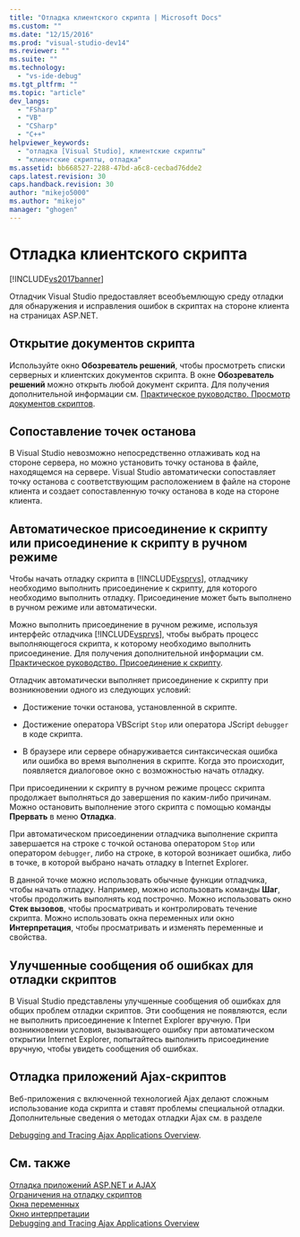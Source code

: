 ```yaml
---
title: "Отладка клиентского скрипта | Microsoft Docs"
ms.custom: ""
ms.date: "12/15/2016"
ms.prod: "visual-studio-dev14"
ms.reviewer: ""
ms.suite: ""
ms.technology: 
  - "vs-ide-debug"
ms.tgt_pltfrm: ""
ms.topic: "article"
dev_langs: 
  - "FSharp"
  - "VB"
  - "CSharp"
  - "C++"
helpviewer_keywords: 
  - "отладка [Visual Studio], клиентские скрипты"
  - "клиентские скрипты, отладка"
ms.assetid: bb668527-2288-47bd-a6c8-cecbad76dde2
caps.latest.revision: 30
caps.handback.revision: 30
author: "mikejo5000"
ms.author: "mikejo"
manager: "ghogen"
---
```

# Отладка клиентского скрипта
[!INCLUDE[vs2017banner](../code-quality/includes/vs2017banner.md)]

Отладчик Visual Studio предоставляет всеобъемлющую среду отладки для обнаружения и исправления ошибок в скриптах на стороне клиента на страницах ASP.NET.  
  
## Открытие документов скрипта  
 Используйте окно **Обозреватель решений**, чтобы просмотреть списки серверных и клиентских документов скрипта. В окне **Обозреватель решений** можно открыть любой документ скрипта. Для получения дополнительной информации см. [Практическое руководство. Просмотр документов скриптов](../debugger/how-to-view-script-documents.md).  
  
## Сопоставление точек останова  
 В Visual Studio невозможно непосредственно отлаживать код на стороне сервера, но можно установить точку останова в файле, находящемся на сервере. Visual Studio автоматически сопоставляет точку останова с соответствующим расположением в файле на стороне клиента и создает сопоставленную точку останова в коде на стороне клиента.  
  
## Автоматическое присоединение к скрипту или присоединение к скрипту в ручном режиме  
 Чтобы начать отладку скрипта в [!INCLUDE[vsprvs](../code-quality/includes/vsprvs_md.md)], отладчику необходимо выполнить присоединение к скрипту, для которого необходимо выполнить отладку. Присоединение может быть выполнено в ручном режиме или автоматически.  
  
 Можно выполнить присоединение в ручном режиме, используя интерфейс отладчика [!INCLUDE[vsprvs](../code-quality/includes/vsprvs_md.md)], чтобы выбрать процесс выполняющегося скрипта, к которому необходимо выполнить присоединение. Для получения дополнительной информации см. [Практическое руководство. Присоединение к скрипту](../debugger/how-to-attach-to-script.md).  
  
 Отладчик автоматически выполняет присоединение к скрипту при возникновении одного из следующих условий:  
  
-   Достижение точки останова, установленной в скрипте.  
  
-   Достижение оператора VBScript `Stop` или оператора JScript `debugger` в коде скрипта.  
  
-   В браузере или сервере обнаруживается синтаксическая ошибка или ошибка во время выполнения в скрипте. Когда это происходит, появляется диалоговое окно с возможностью начать отладку.  
  
 При присоединении к скрипту в ручном режиме процесс скрипта продолжает выполняться до завершения по каким\-либо причинам. Можно остановить выполнение этого скрипта с помощью команды **Прервать** в меню **Отладка**.  
  
 При автоматическом присоединении отладчика выполнение скрипта завершается на строке с точкой останова оператором `Stop` или оператором `debugger`, либо на строке, в которой возникает ошибка, либо в точке, в которой выбрано начать отладку в Internet Explorer.  
  
 В данной точке можно использовать обычные функции отладчика, чтобы начать отладку. Например, можно использовать команды **Шаг**, чтобы продолжить выполнять код построчно. Можно использовать окно **Стек вызовов**, чтобы просматривать и контролировать течение скрипта. Можно использовать окна переменных или окно **Интерпретация**, чтобы просматривать и изменять переменные и свойства.  
  
## Улучшенные сообщения об ошибках для отладки скриптов  
 В Visual Studio представлены улучшенные сообщения об ошибках для общих проблем отладки скриптов. Эти сообщения не появляются, если не выполнить присоединение к Internet Explorer вручную. При возникновении условия, вызывающего ошибку при автоматическом открытии Internet Explorer, попытайтесь выполнить присоединение вручную, чтобы увидеть сообщения об ошибках.  
  
## Отладка приложений Ajax\-скриптов  
 Веб\-приложения с включенной технологией Ajax делают сложным использование кода скрипта и ставят проблемы специальной отладки. Дополнительные сведения о методах отладки Ajax см. в разделе  
  
 [Debugging and Tracing Ajax Applications Overview](../Topic/Debugging%20and%20Tracing%20Ajax%20Applications%20Overview.md).  
  
## См. также  
 [Отладка приложений ASP.NET и AJAX](../debugger/debugging-aspnet-and-ajax-applications.md)   
 [Ограничения на отладку скриптов](../debugger/limitations-on-script-debugging.md)   
 [Окна переменных](../Topic/Variable%20Windows.md)   
 [Окно интерпретации](../ide/reference/immediate-window.md)   
 [Debugging and Tracing Ajax Applications Overview](../Topic/Debugging%20and%20Tracing%20Ajax%20Applications%20Overview.md)